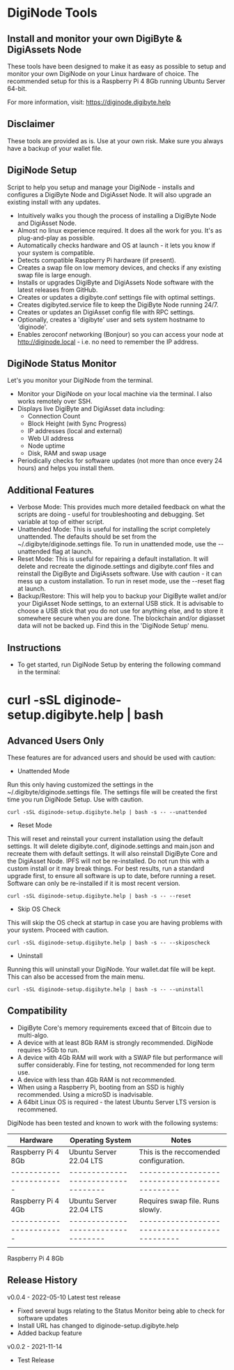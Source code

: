 # DigiNode Tools

## Install and monitor your own DigiByte & DigiAssets Node

These tools have been designed to make it as easy as possible to setup and monitor your own DigiNode on your Linux hardware of choice. The recommended setup for this is a Raspberry Pi 4 8Gb running Ubuntu Server 64-bit.

For more information, visit: https://diginode.digibyte.help

## Disclaimer

These tools are provided as is. Use at your own risk. Make sure you always have a backup of your wallet file. 


## DigiNode Setup

Script to help you setup and manage your DigiNode - installs and configures a DigiByte Node and DigiAsset Node. It will also upgrade an existing install with any updates.

- Intuitively walks you though the process of installing a DigiByte Node and DigiAsset Node.
- Almost no linux experience required. It does all the work for you. It's as plug-and-play as possible.
- Automatically checks hardware and OS at launch - it lets you know if your system is compatible.
- Detects compatible Raspberry Pi hardware (if present).
- Creates a swap file on low memory devices, and checks if any existing swap file is large enough.
- Installs or upgrades DigiByte and DigiAssets Node software with the latest releases from GitHub.
- Creates or updates a digibyte.conf settings file with optimal settings.
- Creates digibyted.service file to keep the DigiByte Node running 24/7.
- Creates or updates an DigiAsset config file with RPC settings. 
- Optionally, creates a 'digibyte' user and sets system hostname to 'diginode'.
- Enables zeroconf networking (Bonjour) so you can access your node at http://diginode.local - i.e. no need to remember the IP address.


## DigiNode Status Monitor

Let's you monitor your DigiNode from the terminal.

- Monitor your DigiNode on your local machine via the terminal. I also works remotely over SSH.
- Displays live DigiByte and DigiAsset data including:
    + Connection Count
    + Block Height (with Sync Progress)
    + IP addresses (local and external)
    + Web UI address 
    + Node uptime
    + Disk, RAM and swap usage
- Periodically checks for software updates (not more than once every 24 hours) and helps you install them.


## Additional Features

- Verbose Mode: This provides much more detailed feedback on what the scripts are doing - useful for troubleshooting and debugging. Set variable at top of either script.
- Unattended Mode: This is useful for installing the script completely unattended. The defaults should be set from the ~/.digibyte/diginode.settings file. To run in unattended mode, use the --unattended flag at launch.
- Reset Mode: This is useful for repairing a default installation. It will delete and recreate the diginode.settings and digibyte.conf files and reinstall the DigiByte and DigiAssets software. Use with caution - it can mess up a custom installation. To run in reset mode, use the --reset flag at launch.
- Backup/Restore: This will help you to backup your DigiByte wallet and/or your DigiAsset Node settings, to an external USB stick. It is advisable to choose a USB stick that you do not use for anything else, and to store it somewhere secure when you are done. The blockchain and/or digiasset data will not be backed up. Find this in the 'DigiNode Setup' menu.


## Instructions

- To get started, run DigiNode Setup by entering the following command in the terminal:

# curl -sSL diginode-setup.digibyte.help | bash



## Advanced Users Only

These features are for advanced users and should be used with caution:

- Unattended Mode

Run this only having customized the settings in the ~/.digibyte/diginode.settings file. The settings file will be created the first time you run DigiNode Setup. Use with caution.

```curl -sSL diginode-setup.digibyte.help | bash -s -- --unattended```

- Reset Mode

This will reset and reinstall your current installation using the default settings. It will delete digibyte.conf, diginode.settings and main.json and recreate them with default settings. It will also reinstall DigiByte Core and the DigiAsset Node. IPFS will not be re-installed. Do not run this with a custom install or it may break things. For best results, run a standard upgrade first, to ensure all software is up to date, before running a reset. Software can only be re-installed if it is most recent version.

```curl -sSL diginode-setup.digibyte.help | bash -s -- --reset```

- Skip OS Check

This will skip the OS check at startup in case you are having problems with your system. Proceed with caution.

```curl -sSL diginode-setup.digibyte.help | bash -s -- --skiposcheck```

- Uninstall

Running this will uninstall your DigiNode. Your wallet.dat file will be kept. This can also be accessed from the main menu.

```curl -sSL diginode-setup.digibyte.help | bash -s -- --uninstall```

## Compatibility

- DigiByte Core's memory requirements exceed that of Bitcoin due to multi-algo.
- A device with at least 8Gb RAM is strongly recommended. DigiNode requires >5Gb to run.
- A device with 4Gb RAM will work with a SWAP file but performance will suffer considerably. Fine for testing, not recommended for long term use.
- A device with less than 4Gb RAM is not recommended.
- When using a Raspberry Pi, booting from an SSD is highly recommended. Using a microSD is inadvisable.
- A 64bit Linux OS is required - the latest Ubuntu Server LTS version is recommened.

DigiNode has been tested and known to work with the following systems:

| **Hardware**          | **Operating System**             | **Notes**                                   |
|-----------------------|----------------------------------|---------------------------------------------|
| Raspberry Pi 4 8Gb    | Ubuntu Server 22.04 LTS          | This is the reccomended configuration.      |
|-----------------------|----------------------------------|---------------------------------------------|
| Raspberry Pi 4 4Gb    | Ubuntu Server 22.04 LTS          | Requires swap file. Runs slowly.            |
|-----------------------|----------------------------------|---------------------------------------------|
|                       |                                  |                                             |


Raspberry Pi 4 8Gb

## Release History

v0.0.4 - 2022-05-10 Latest test release
- Fixed several bugs relating to the Status Monitor being able to check for software updates
- Install URL has changed to diginode-setup.digibyte.help
- Added backup feature


v0.0.2 - 2021-11-14
- Test Release